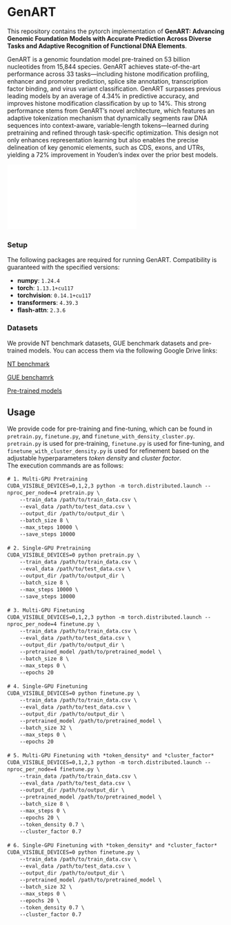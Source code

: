 # GenART

This repository contains the pytorch implementation of **GenART: Advancing Genomic Foundation Models with Accurate Prediction Across Diverse Tasks and Adaptive Recognition of Functional DNA Elements**. 

GenART is a genomic foundation model pre-trained on 53 billion nucleotides from 15,844 species. GenART achieves state-of-the-art performance across 33 tasks—including histone modification profiling, enhancer and promoter prediction, splice site annotation, transcription factor binding, and virus variant classification. GenART surpasses previous leading models by an average of 4.34% in predictive accuracy, and improves histone modification classification by up to 14%. This strong performance stems from GenART’s novel architecture, which features an adaptive tokenization mechanism that dynamically segments raw DNA sequences into context-aware, variable-length tokens—learned during pretraining and refined through task-specific optimization. This design not only enhances representation learning but also enables the precise delineation of key genomic elements, such as CDS, exons, and UTRs, yielding a 72% improvement in Youden’s index over the prior best models.

![Schematic illustration of the GenART framework.](GenART.pdf "**Schematic illustration of the GenART framework.** **(a)** The overall model architecture and pre-training-fine-tuning framework of the GenART model. **(b)** A detailed schematic of the Adaptive Tokenization module.**(c)** Downstream applications and performance evaluation of genomic foundation models.")

### Setup

The following packages are required for running GenART. Compatibility is guaranteed with the specified versions:
- **numpy**: `1.24.4`
- **torch**: `1.13.1+cu117`
- **torchvision**: `0.14.1+cu117`
- **transformers**: `4.39.3`
- **flash-attn**: `2.3.6`

### Datasets

We provide NT benchmark datasets, GUE benchmark datasets and pre-trained models. You can access them via the following Google Drive links:

[NT benchmark](https://drive.google.com/file/d/1jDTF8H8L7i_b8E9SAhgnAVX8QpaPZ3HH/view?usp=drive_link)

[GUE benchamrk](https://drive.google.com/file/d/1jDTF8H8L7i_b8E9SAhgnAVX8QpaPZ3HH/view?usp=drive_link)

[Pre-trained models](https://drive.google.com/file/d/1jDTF8H8L7i_b8E9SAhgnAVX8QpaPZ3HH/view?usp=drive_link)


## Usage

We provide code for pre-training and fine-tuning, which can be found in `pretrain.py`, `finetune.py`, and `finetune_with_density_cluster.py`. `pretrain.py` is used for pre-training, `finetune.py` is used for fine-tuning, and `finetune_with_cluster_density.py` is used for refinement based on the adjustable hyperparameters *token density* and *cluster factor*.  
The execution commands are as follows:

```shell
# 1. Multi-GPU Pretraining
CUDA_VISIBLE_DEVICES=0,1,2,3 python -m torch.distributed.launch --nproc_per_node=4 pretrain.py \
    --train_data /path/to/train_data.csv \
    --eval_data /path/to/test_data.csv \
    --output_dir /path/to/output_dir \
    --batch_size 8 \
    --max_steps 10000 \
    --save_steps 10000

# 2. Single-GPU Pretraining
CUDA_VISIBLE_DEVICES=0 python pretrain.py \
    --train_data /path/to/train_data.csv \
    --eval_data /path/to/test_data.csv \
    --output_dir /path/to/output_dir \
    --batch_size 8 \
    --max_steps 10000 \
    --save_steps 10000  

# 3. Multi-GPU Finetuning  
CUDA_VISIBLE_DEVICES=0,1,2,3 python -m torch.distributed.launch --nproc_per_node=4 finetune.py \
    --train_data /path/to/train_data.csv \
    --eval_data /path/to/test_data.csv \
    --output_dir /path/to/output_dir \
    --pretrained_model /path/to/pretrained_model \
    --batch_size 8 \
    --max_steps 0 \
    --epochs 20

# 4. Single-GPU Finetuning  
CUDA_VISIBLE_DEVICES=0 python finetune.py \
    --train_data /path/to/train_data.csv \
    --eval_data /path/to/test_data.csv \
    --output_dir /path/to/output_dir \
    --pretrained_model /path/to/pretrained_model \
    --batch_size 32 \
    --max_steps 0 \
    --epochs 20

# 5. Multi-GPU Finetuning with *token_density* and *cluster_factor*
CUDA_VISIBLE_DEVICES=0,1,2,3 python -m torch.distributed.launch --nproc_per_node=4 finetune.py \
    --train_data /path/to/train_data.csv \
    --eval_data /path/to/test_data.csv \
    --output_dir /path/to/output_dir \
    --pretrained_model /path/to/pretrained_model \
    --batch_size 8 \
    --max_steps 0 \
    --epochs 20 \
    --token_density 0.7 \
    --cluster_factor 0.7

# 6. Single-GPU Finetuning with *token_density* and *cluster_factor*
CUDA_VISIBLE_DEVICES=0 python finetune.py \
    --train_data /path/to/train_data.csv \
    --eval_data /path/to/test_data.csv \
    --output_dir /path/to/output_dir \
    --pretrained_model /path/to/pretrained_model \
    --batch_size 32 \
    --max_steps 0 \
    --epochs 20 \
    --token_density 0.7 \
    --cluster_factor 0.7
```
